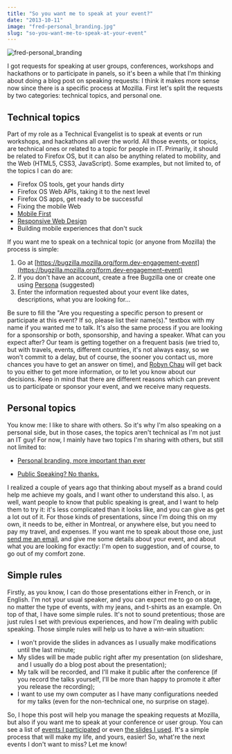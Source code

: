 ```yaml
---
title: "So you want me to speak at your event?"
date: "2013-10-11"
image: "fred-personal_branding.jpg"
slug: "so-you-want-me-to-speak-at-your-event"
---
```


![fred-personal_branding](images/fred-personal_branding.jpg)

I got requests for speaking at user groups, conferences, workshops and hackathons or to participate in panels, so it's been a while that I'm thinking about doing a blog post on speaking requests: I think it makes more sense now since there is a specific process at Mozilla. First let's split the requests by two categories: technical topics, and personal one.

## Technical topics

Part of my role as a Technical Evangelist is to speak at events or run workshops, and hackathons all over the world. All those events, or topics, are technical ones or related to a topic for people in IT. Primarily, it should be related to Firefox OS, but it can also be anything related to mobility, and the Web (HTML5, CSS3, JavaScript). Some examples, but not limited to, of the topics I can do are:

- Firefox OS tools, get your hands dirty
- Firefox OS Web APIs, taking it to the next level
- Firefox OS apps, get ready to be successful
- Fixing the mobile Web
- [Mobile First](http://fred.dev/mobile-first-at-web-and-php-conference/ "Mobile First at Web and PHP Conference")
- [Responsive Web Design](http://fred.dev/responsive-web-design-in-the-sunny-san-jose/ "Responsive Web Design in the sunny San Jose")
- Building mobile experiences that don't suck

If you want me to speak on a technical topic (or anyone from Mozilla) the process is simple:

1. Go at [https://bugzilla.mozilla.org/form.dev-engagement-event](https://bugzilla.mozilla.org/form.dev-engagement-event)
2. If you don't have an account, create a free Bugzilla one or create one using [Persona](https://www.mozilla.org/en-US/persona/) (suggested)
3. Enter the information requested about your event like dates, descriptions, what you are looking for...

Be sure to fill the "Are you requesting a specific person to present or participate at this event? If so, please list their name(s)." textbox with my name if you wanted me to talk. It's also the same process if you are looking for a sponsorship or both, sponsorship, and having a speaker. What can you expect after? Our team is getting together on a frequent basis (we tried to, but with travels, events, different countries, it's not always easy, so we won't commit to a delay, but of course, the sooner you contact us, more chances you have to get an answer on time), and [Robyn Chau](https://twitter.com/robyninstereo) will get back to you either to get more information, or to let you know about our decisions. Keep in mind that there are different reasons which can prevent us to participate or sponsor your event, and we receive many requests.

## Personal topics

You know me: I like to share with others. So it's why I'm also speaking on a personal side, but in those cases, the topics aren't technical as I'm not just an IT guy! For now, I mainly have two topics I'm sharing with others, but still not limited to:

- [Personal branding, more important than ever](http://fred.dev/personal-branding-more-important-than-ever/ "Personal Branding, more important than ever")
    
- [Public Speaking? No thanks.](https://fred.dev/social-media-breakfast-public-speaking-no-thanks/ "Social Media Breakfast – Public Speaking? No, thanks!")

I realized a couple of years ago that thinking about myself as a brand could help me achieve my goals, and I want other to understand this also. I, as well, want people to know that public speaking is great, and I want to help them to try it: it's less complicated than it looks like, and you can give as get a lot out of it. For those kinds of presentations, since I'm doing this on my own, it needs to be, either in Montreal, or anywhere else, but you need to pay my travel, and expenses. If you want me to speak about those one, just [send me an email](mailto:fharper@oocz.net), and give me some details about your event, and about what you are looking for exactly: I'm open to suggestion, and of course, to go out of my comfort zone.

## Simple rules

Firstly, as you know, I can do those presentations either in French, or in English. I'm not your usual speaker, and you can expect me to go on stage, no matter the type of events, with my jeans, and t-shirts as an example. On top of that, I have some simple rules. It's not to sound pretentious; those are just rules I set with previous experiences, and how I'm dealing with public speaking. Those simple rules will help us to have a win-win situation:

- I won't provide the slides in advances as I usually make modifications until the last minute;
- My slides will be made public right after my presentation (on slideshare, and I usually do a blog post about the presentation);
- My talk will be recorded, and I'll make it public after the conference (if you record the talks yourself, I'll be more than happy to promote it after you release the recording);
- I want to use my own computer as I have many configurations needed for my talks (even for the non-technical one, no surprise on stage).

So, I hope this post will help you manage the speaking requests at Mozilla, but also if you want me to speak at your conference or user group. You can see a list of [events I participated](http://fred.dev/speaking/ "Speaking") or even [the slides I used](https://www.slideshare.net/fredericharper). It's a simple process that will make my life, and yours, easier! So, what're the next events I don't want to miss? Let me know!
